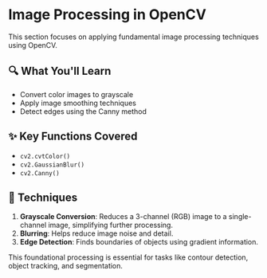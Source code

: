 # Image Processing in OpenCV

This section focuses on applying fundamental image processing techniques using OpenCV.

## 🔍 What You'll Learn
- Convert color images to grayscale
- Apply image smoothing techniques
- Detect edges using the Canny method

## ✨ Key Functions Covered
- `cv2.cvtColor()`
- `cv2.GaussianBlur()`
- `cv2.Canny()`

## 📌 Techniques
1. **Grayscale Conversion**: Reduces a 3-channel (RGB) image to a single-channel image, simplifying further processing.
2. **Blurring**: Helps reduce image noise and detail.
3. **Edge Detection**: Finds boundaries of objects using gradient information.

This foundational processing is essential for tasks like contour detection, object tracking, and segmentation.

